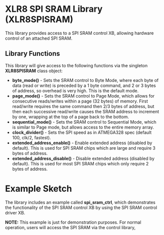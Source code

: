 # XLR8 SPI SRAM Library (XLR8SPISRAM)

This library provides access to a SPI SRAM control XB, allowing hardware control of an attached SPI SRAM.

## Library Functions
This library will give access to the following functions via the singleton **XLR8SPISRAM** class object:

- **byte_mode()** - Sets the SRAM control to Byte Mode, where each byte of data (read or write) is preceded by a 1 byte command, and 2 or 3 bytes of address, so overhead is very high. This is the default mode.
- **page_mode()** - Sets the SRAM control to Page Mode, which allows for consecutive reads/writes within a page (32 bytes) of memory.  First read/write requires the same command then 2/3 bytes of address, but then each successive read/write causes the SRAM address to increment by one, wrapping at the top of a page back to the bottom.
- **sequential_mode()** - Sets the SRAM control to Sequential Mode, which is similar to Page mode, but allows access to the entire memory array.
- **clock_divider()** - Sets the SPI speed as in ATMEGA328 spec (default 100, clk/2, fastest).
- **extended_address_enable()** - Enable extended address (disabled by default). This is used for SPI SRAM chips which are large and require 3 bytes of address.
- **extended_address_disable()** - Disable extended address (disabled by default). This is used for most SPI SRAM chips which only require 2 bytes of address.

# Example Sketch
The library includes an example called **spi_sram_ctrl**, which demonstrates the functionality of the SPI SRAM control XB by using the SPI SRAM control driver XB. 

**NOTE:** This example is just for demonstration purposes. For normal operation, users will access the SPI SRAM via the control library,
